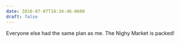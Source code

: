 ```yaml
---
date: 2018-07-07T18:34:46-0600
draft: false
---
```


Everyone else had the same plan as me. The Nighy Market is packed!

